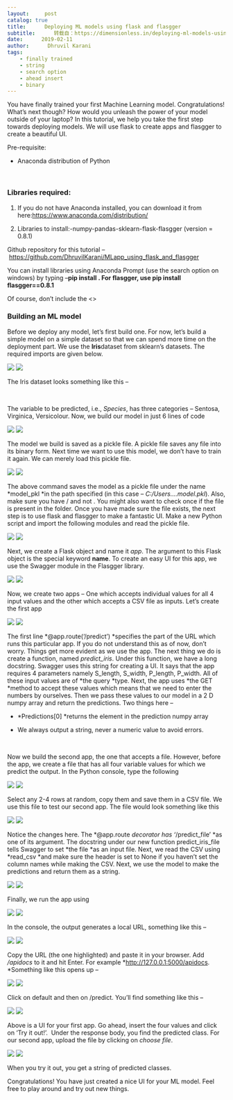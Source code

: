 ```yaml
---
layout:     post
catalog: true
title:      Deploying ML models using flask and flasgger
subtitle:      转载自：https://dimensionless.in/deploying-ml-models-using-flask-and-flasgger/
date:      2019-02-11
author:      Dhruvil Karani
tags:
    - finally trained
    - string
    - search option
    - ahead insert
    - binary
---
```


You have finally trained your first Machine Learning model. Congratulations! What’s next though? How would you unleash the power of your model outside of your laptop? In this tutorial, we help you take the first step towards deploying models. We will use flask to create apps and flasgger to create a beautiful UI.

Pre-requisite:

- Anaconda distribution of Python


 

### Libraries required:

1. If you do not have Anaconda installed, you can download it from here:https://www.anaconda.com/distribution/

1. Libraries to install:-numpy-pandas-sklearn-flask-flasgger (version = 0.8.1)


Github repository for this tutorial – https://github.com/DhruvilKarani/MLapp_using_flask_and_flasgger

You can install libraries using Anaconda Prompt (use the search option on windows) by typing –**pip install <name of the library>. For flasgger, use pip install flasgger==0.8.1**

Of course, don’t include the <>

### Building an ML model

Before we deploy any model, let’s first build one. For now, let’s build a simple model on a simple dataset so that we can spend more time on the deployment part. We use the **Iris**dataset from sklearn’s datasets. The required imports are given below.

![](https://dimensionless.in/wp-content/uploads/2019/02/model_imports-300x54.jpg)
![](https://dimensionless.in/wp-content/uploads/2019/02/model_imports-300x54.jpg)


The Iris dataset looks something like this –

 

The variable to be predicted, i.e., *Species*, has three categories – Sentosa, Virginica, Versicolour. Now, we build our model in just 6 lines of code

![](https://dimensionless.in/wp-content/uploads/2019/02/model_train-300x81.jpg)
![](https://dimensionless.in/wp-content/uploads/2019/02/model_train-300x81.jpg)


The model we build is saved as a pickle file. A pickle file saves any file into its binary form. Next time we want to use this model, we don’t have to train it again. We can merely load this pickle file.

![](https://dimensionless.in/wp-content/uploads/2019/02/model_pickle-300x27.jpg)
![](https://dimensionless.in/wp-content/uploads/2019/02/model_pickle-300x27.jpg)


The above command saves the model as a pickle file under the name *model_pkl *in the path specified (in this case – *C:/Users….model.pkl*). Also, make sure you have / and not \. You might also want to check once if the file is present in the folder. Once you have made sure the file exists, the next step is to use flask and flasgger to make a fantastic UI. Make a new Python script and import the following modules and read the pickle file.

![](https://dimensionless.in/wp-content/uploads/2019/02/flask_1-300x61.jpg)
![](https://dimensionless.in/wp-content/uploads/2019/02/flask_1-300x61.jpg)


Next, we create a Flask object and name it *app*. The argument to this Flask object is the special keyword __name__. To create an easy UI for this app, we use the Swagger module in the Flasgger library.

![](https://dimensionless.in/wp-content/uploads/2019/02/swagger.jpg)
![](https://dimensionless.in/wp-content/uploads/2019/02/swagger.jpg)


Now, we create two apps – One which accepts individual values for all 4 input values and the other which accepts a CSV file as inputs. Let’s create the first app

![](https://dimensionless.in/wp-content/uploads/2019/02/app1-300x250.jpg)
![](https://dimensionless.in/wp-content/uploads/2019/02/app1-300x250.jpg)


The first line *@app.route(‘/predict’) *specifies the part of the URL which runs this particular app. If you do not understand this as of now, don’t worry. Things get more evident as we use the app. The next thing we do is create a function, named *predict_iris*. Under this function, we have a long docstring. Swagger uses this string for creating a UI. It says that the app requires 4 parameters namely S_length, S_width, P_length, P_width. All of these input values are of *the query *type. Next, the app uses *the GET *method to accept these values which means that we need to enter the numbers by ourselves. Then we pass these values to our model in a 2 D numpy array and return the predictions. Two things here –

- *Predictions[0] *returns the element in the prediction numpy array

- We always output a string, never a numeric value to avoid errors.


 

Now we build the second app, the one that accepts a file. However, before the app, we create a file that has all four variable values for which we predict the output. In the Python console, type the following

![](https://dimensionless.in/wp-content/uploads/2019/02/file-data.jpg)
![](https://dimensionless.in/wp-content/uploads/2019/02/file-data.jpg)


Select any 2-4 rows at random, copy them and save them in a CSV file. We use this file to test our second app. The file would look something like this

![](https://dimensionless.in/wp-content/uploads/2019/02/csv.jpg)
![](https://dimensionless.in/wp-content/uploads/2019/02/csv.jpg)


Notice the changes here. The *@app.route *decorator has ‘*/predict_file’ *as one of its argument. The docstring under our new function predict_iris_file tells Swagger to set *the file *as an input file. Next, we read the CSV using *read_csv *and make sure the header is set to None if you haven’t set the column names while making the CSV. Next, we use the model to make the predictions and return them as a string.

![](https://dimensionless.in/wp-content/uploads/2019/02/from-file-1-300x114.jpg)
![](https://dimensionless.in/wp-content/uploads/2019/02/from-file-1-300x114.jpg)


Finally, we run the app using

![](https://dimensionless.in/wp-content/uploads/2019/02/app_run.jpg)
![](https://dimensionless.in/wp-content/uploads/2019/02/app_run.jpg)


In the console, the output generates a local URL, something like this –

![](https://dimensionless.in/wp-content/uploads/2019/02/url-300x99.jpg)
![](https://dimensionless.in/wp-content/uploads/2019/02/url-300x99.jpg)


Copy the URL (the one highlighted) and paste it in your browser. Add */apidocs* to it and hit Enter. For example *http://127.0.0.1:5000/apidocs. *Something like this opens up –

![](https://dimensionless.in/wp-content/uploads/2019/02/UI-300x136.jpg)
![](https://dimensionless.in/wp-content/uploads/2019/02/UI-300x136.jpg)


Click on default and then on /predict. You’ll find something like this –

![](https://dimensionless.in/wp-content/uploads/2019/02/app1ui-300x141.jpg)
![](https://dimensionless.in/wp-content/uploads/2019/02/app1ui-300x141.jpg)


Above is a UI for your first app. Go ahead, insert the four values and click on ‘Try it out!’.  Under the response body, you find the predicted class. For our second app, upload the file by clicking on *choose file*.

![](https://dimensionless.in/wp-content/uploads/2019/02/app2ui-300x126.jpg)
![](https://dimensionless.in/wp-content/uploads/2019/02/app2ui-300x126.jpg)


When you try it out, you get a string of predicted classes.

Congratulations! You have just created a nice UI for your ML model. Feel free to play around and try out new things.
